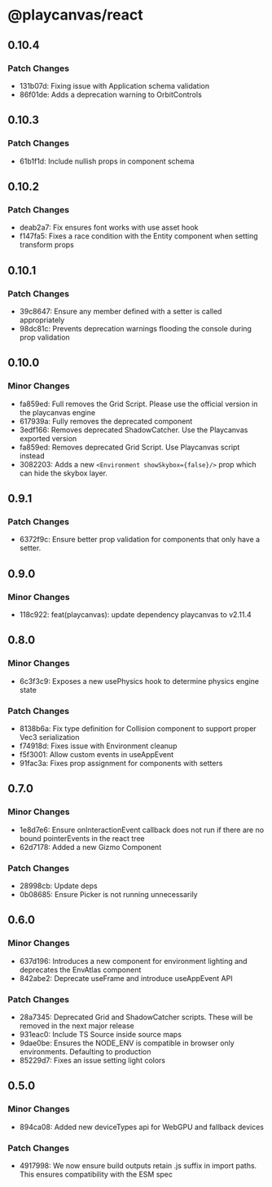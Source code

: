 # @playcanvas/react

## 0.10.4

### Patch Changes

- 131b07d: Fixing issue with Application schema validation
- 86f01de: Adds a deprecation warning to OrbitControls

## 0.10.3

### Patch Changes

- 61b1f1d: Include nullish props in component schema

## 0.10.2

### Patch Changes

- deab2a7: Fix ensures font works with use asset hook
- f147fa5: Fixes a race condition with the Entity component when setting transform props

## 0.10.1

### Patch Changes

- 39c8647: Ensure any member defined with a setter is called appropriately
- 98dc81c: Prevents deprecation warnings flooding the console during prop validation

## 0.10.0

### Minor Changes

- fa859ed: Full removes the Grid Script. Please use the official version in the playcanvas engine
- 617939a: Fully removes the deprecated <EnvAtlas/> component
- 3edf166: Removes deprecated ShadowCatcher. Use the Playcanvas exported version
- fa859ed: Removes deprecated Grid Script. Use Playcanvas script instead
- 3082203: Adds a new `<Environment showSkybox={false}/>` prop which can hide the skybox layer.

## 0.9.1

### Patch Changes

- 6372f9c: Ensure better prop validation for components that only have a setter.

## 0.9.0

### Minor Changes

- 118c922: feat(playcanvas): update dependency playcanvas to v2.11.4

## 0.8.0

### Minor Changes

- 6c3f3c9: Exposes a new usePhysics hook to determine physics engine state

### Patch Changes

- 8138b6a: Fix type definition for Collision component to support proper Vec3 serialization
- f74918d: Fixes issue with Environment cleanup
- f5f3001: Allow custom events in useAppEvent
- 91fac3a: Fixes prop assignment for components with setters

## 0.7.0

### Minor Changes

- 1e8d7e6: Ensure onInteractionEvent callback does not run if there are no bound pointerEvents in the react tree
- 62d7178: Added a new Gizmo Component

### Patch Changes

- 28998cb: Update deps
- 0b08685: Ensure Picker is not running unnecessarily

## 0.6.0

### Minor Changes

- 637d196: Introduces a new <Environment/> component for environment lighting and deprecates the EnvAtlas component
- 842abe2: Deprecate useFrame and introduce useAppEvent API

### Patch Changes

- 28a7345: Deprecated Grid and ShadowCatcher scripts. These will be removed in the next major release
- 931eac0: Include TS Source inside source maps
- 9dae0be: Ensures the NODE_ENV is compatible in browser only environments. Defaulting to production
- 85229d7: Fixes an issue setting light colors

## 0.5.0

### Minor Changes

- 894ca08: Added new deviceTypes api for WebGPU and fallback devices

### Patch Changes

- 4917998: We now ensure build outputs retain .js suffix in import paths. This ensures compatibility with the ESM spec
